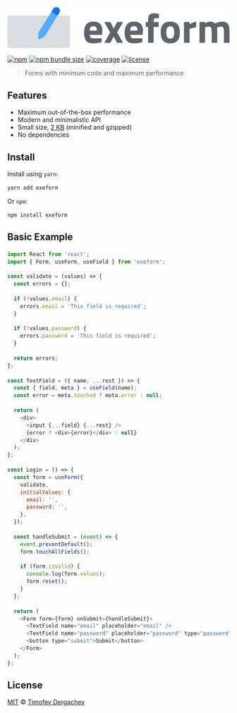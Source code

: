![exeform](media/logo.svg)

[![npm](https://flat.badgen.net/npm/v/exeform)](https://www.npmjs.com/package/exeform)
[![npm bundle size](https://flat.badgen.net/bundlephobia/minzip/exeform)](https://bundlephobia.com/result?p=exeform)
[![coverage](https://flat.badgen.net/codecov/c/github/exeto/exeform)](https://codecov.io/gh/exeto/exeform)
[![license](https://flat.badgen.net/github/license/exeto/exeform)](LICENSE.md)

> Forms with minimum code and maximum performance

## Features

- Maximum out-of-the-box performance
- Modern and minimalistic API
- Small size, [2 KB](https://bundlephobia.com/result?p=exeform) (minified and gzipped)
- No dependencies

## Install

Install using `yarn`:

```sh
yarn add exeform
```

Or `npm`:

```sh
npm install exeform
```

## Basic Example

```js
import React from 'react';
import { Form, useForm, useField } from 'exeform';

const validate = (values) => {
  const errors = {};

  if (!values.email) {
    errors.email = 'This field is required';
  }

  if (!values.password) {
    errors.password = 'This field is required';
  }

  return errors;
};

const TextField = ({ name, ...rest }) => {
  const { field, meta } = useField(name);
  const error = meta.touched ? meta.error : null;

  return (
    <div>
      <input {...field} {...rest} />
      {error ? <div>{error}</div> : null}
    </div>
  );
};

const Login = () => {
  const form = useForm({
    validate,
    initialValues: {
      email: '',
      password: '',
    },
  });

  const handleSubmit = (event) => {
    event.preventDefault();
    form.touchAllFields();

    if (form.isValid) {
      console.log(form.values);
      form.reset();
    }
  };

  return (
    <Form form={form} onSubmit={handleSubmit}>
      <TextField name="email" placeholder="email" />
      <TextField name="password" placeholder="password" type="password" />
      <button type="submit">Submit</button>
    </Form>
  );
};
```

## License

[MIT](LICENSE.md) © [Timofey Dergachev](https://exeto.me)
